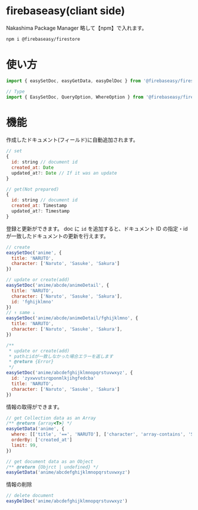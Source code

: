 # firebaseasy(cliant side)

Nakashima Package Manager
略して【npm】で入れます。

```bash
npm i @firebaseasy/firestore
```

# 使い方

```js
import { easySetDoc, easyGetData, easyDelDoc } from '@firebaseasy/firestore'

// Type
import { EasySetDoc, QueryOption, WhereOption } from '@firebaseasy/firestore'
```

# 機能

作成したドキュメント(フィールド)に自動追加されます。

```js
// set
{
  id: string // document id
  created_at: Date
  updated_at?: Date // If it was an update
}

// get(Not prepared)
{
  id: string // document id
  created_at: Timestamp
  updated_at?: Timestamp
}
```

登録と更新ができます。 doc に `id` を追加すると、ドキュメント ID の指定・id が一致したドキュメントの更新を行えます。

```js
// create
easySetDoc('anime', {
  title: 'NARUTO',
  character: ['Naruto', 'Sasuke', 'Sakura']
})

// update or create(add)
easySetDoc('anime/abcde/animeDetail', {
  title: 'NARUTO',
  character: ['Naruto', 'Sasuke', 'Sakura'],
  id: 'fghijklmno'
})
// ↑ same ↓
easySetDoc('anime/abcde/animeDetail/fghijklmno', {
  title: 'NARUTO',
  character: ['Naruto', 'Sasuke', 'Sakura'],
})

/**
 * update or create(add)
 * pathとidが一致しなかった場合エラーを返します
 * @return {Error}
 */
easySetDoc('anime/abcdefghijklmnopqrstuvwxyz', {
  id: 'zyxwvutsrqponmlkjihgfedcba'
  title: 'NARUTO',
  character: ['Naruto', 'Sasuke', 'Sakura']
})
```

情報の取得ができます。

```js
// get Collection data as an Array
/** @return {array<T>} */
easyGetData('anime', {
  where: [['title', '==', 'NARUTO'], ['character', 'array-contains', 'Sasuke']],
  orderBy: ['created_at']
  limit: 99,
})

// get document data as an Object
/** @return {Objrct | undefined} */
easyGetData('anime/abcdefghijklmnopqrstuvwxyz')
```

情報の削除

```js
// delete document
easyDelDoc('anime/abcdefghijklmnopqrstuvwxyz')
```
